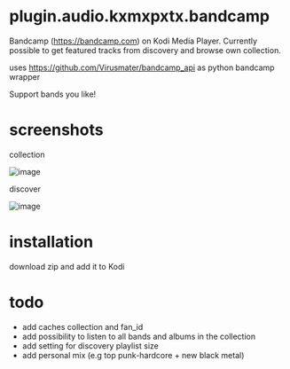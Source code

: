 # plugin.audio.kxmxpxtx.bandcamp
Bandcamp (https://bandcamp.com) on Kodi Media Player. Currently possible to get featured tracks from discovery and browse own collection.

uses https://github.com/Virusmater/bandcamp_api as python bandcamp wrapper

Support bands you like!
# screenshots
collection

![image](https://raw.githubusercontent.com/Virusmater/plugin.audio.kxmxpxtx.bandcamp/master/screenshot/collection.png)

discover

![image](https://raw.githubusercontent.com/Virusmater/plugin.audio.kxmxpxtx.bandcamp/master/screenshot/discover.png)
# installation
download zip and add it to Kodi

# todo
* add caches collection and fan_id
* add possibility to listen to all bands and albums in the collection
* add setting for discovery playlist size
* add personal mix (e.g top punk-hardcore + new black metal)
